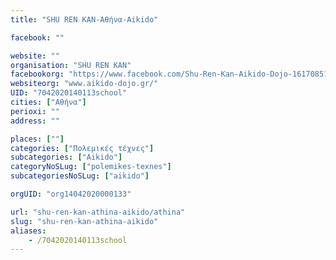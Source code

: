 ```yaml
---
title: "SHU REN KAN-Αθήνα-Aikido"

facebook: ""

website: ""
organisation: "SHU REN KAN"
facebookorg: "https://www.facebook.com/Shu-Ren-Kan-Aikido-Dojo-161708514023546/"
websiteorg: "www.aikido-dojo.gr/"
UID: "7042020140113school"
cities: ["Αθήνα"]
perioxi: ""
address: ""

places: [""]
categories: ["Πολεμικές τέχνες"]
subcategories: ["Aikido"]
categoryNoSLug: ["polemikes-texnes"]
subcategoriesNoSLug: ["aikido"]

orgUID: "org14042020000133"

url: "shu-ren-kan-athina-aikido/athina"
slug: "shu-ren-kan-athina-aikido"
aliases:
    - /7042020140113school
---
```





